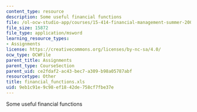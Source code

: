 ```yaml
---
content_type: resource
description: Some useful financial functions
file: /ol-ocw-studio-app/courses/15-414-financial-management-summer-2003/9eb1c91e9c98ef1842de758cf7fbe37e_financial_functions.xls
file_size: 15872
file_type: application/msword
learning_resource_types:
- Assignments
license: https://creativecommons.org/licenses/by-nc-sa/4.0/
ocw_type: OCWFile
parent_title: Assignments
parent_type: CourseSection
parent_uid: ce2fdaf2-ac43-bec7-a309-b98a05787abf
resourcetype: Other
title: financial_functions.xls
uid: 9eb1c91e-9c98-ef18-42de-758cf7fbe37e
---
```

Some useful financial functions